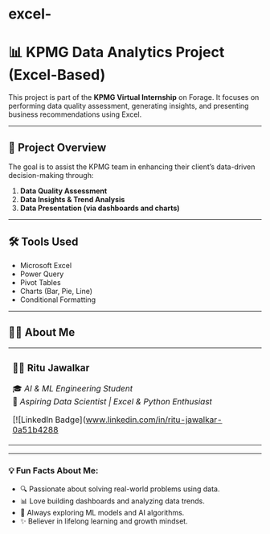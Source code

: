 # excel-
# 📊 KPMG Data Analytics Project (Excel-Based)

This project is part of the **KPMG Virtual Internship** on Forage. It focuses on performing data quality assessment, generating insights, and presenting business recommendations using Excel.

---

## 💼 Project Overview

The goal is to assist the KPMG team in enhancing their client’s data-driven decision-making through:

1. **Data Quality Assessment**
2. **Data Insights & Trend Analysis**
3. **Data Presentation (via dashboards and charts)**

---

## 🛠️ Tools Used

- Microsoft Excel
- Power Query
- Pivot Tables
- Charts (Bar, Pie, Line)
- Conditional Formatting

---

## 🙋‍♀️ About Me

<table>
<tr>

<td>

### 👩‍🎓 **Ritu Jawalkar**  
🎓 *AI & ML Engineering Student*  
💼 *Aspiring Data Scientist | Excel & Python Enthusiast*  

[![LinkedIn Badge](www.linkedin.com/in/ritu-jawalkar-0a51b4288

</td>
</tr>
</table>

---

### 💡 Fun Facts About Me:
- 🔍 Passionate about solving real-world problems using data.
- 📊 Love building dashboards and analyzing data trends.
- 🧠 Always exploring ML models and AI algorithms.
- ✨ Believer in lifelong learning and growth mindset.

